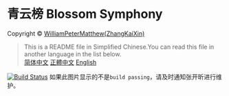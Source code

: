 # 青云榜 Blossom Symphony
Copyright &copy; [WilliamPeterMatthew(ZhangKaiXin)](https://github.com/WilliamPeterMatthew)
> This is a README file in Simplified Chinese.You can read this file in another language in the list below.  
> [简体中文](https://github.com/zzfls20-17/blossym/blob/master/README-zh_CN.md) [正體中文](https://github.com/zzfls20-17/blossym/blob/master/README-zh_TW.md) [English](https://github.com/zzfls20-17/blossym/blob/master/README-en_US.md)  

[![Build Status](https://api.travis-ci.com/zzfls20-17/blossym.svg?branch=source)](https://travis-ci.com/zzfls20-17/blossym)
如果此图片显示的不是`build passing`，请及时通知张开昕进行维护。
